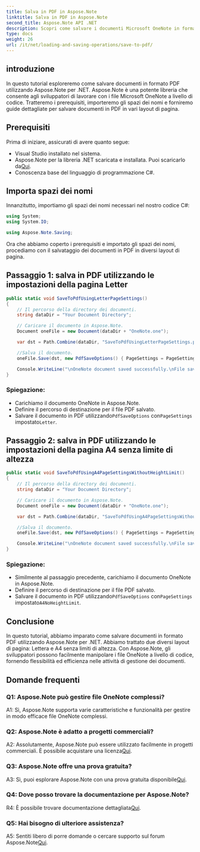 ```yaml
---
title: Salva in PDF in Aspose.Note
linktitle: Salva in PDF in Aspose.Note
second_title: Aspose.Note API .NET
description: Scopri come salvare i documenti Microsoft OneNote in formato PDF utilizzando Aspose.Note per .NET. Tutorial passo passo con esempi di codice per layout di pagina Letter e A4.
type: docs
weight: 26
url: /it/net/loading-and-saving-operations/save-to-pdf/
---
```

## introduzione

In questo tutorial esploreremo come salvare documenti in formato PDF utilizzando Aspose.Note per .NET. Aspose.Note è una potente libreria che consente agli sviluppatori di lavorare con i file Microsoft OneNote a livello di codice. Tratteremo i prerequisiti, importeremo gli spazi dei nomi e forniremo guide dettagliate per salvare documenti in PDF in vari layout di pagina.

## Prerequisiti

Prima di iniziare, assicurati di avere quanto segue:

- Visual Studio installato nel sistema.
-  Aspose.Note per la libreria .NET scaricata e installata. Puoi scaricarlo da[Qui](https://releases.aspose.com/note/net/).
- Conoscenza base del linguaggio di programmazione C#.

## Importa spazi dei nomi

Innanzitutto, importiamo gli spazi dei nomi necessari nel nostro codice C#:

```csharp
using System;
using System.IO;

using Aspose.Note.Saving;
```

Ora che abbiamo coperto i prerequisiti e importato gli spazi dei nomi, procediamo con il salvataggio dei documenti in PDF in diversi layout di pagina.

## Passaggio 1: salva in PDF utilizzando le impostazioni della pagina Letter


```csharp
public static void SaveToPdfUsingLetterPageSettings()
{
    // Il percorso della directory dei documenti.
    string dataDir = "Your Document Directory";

    // Caricare il documento in Aspose.Note.
    Document oneFile = new Document(dataDir + "OneNote.one");

    var dst = Path.Combine(dataDir, "SaveToPdfUsingLetterPageSettings.pdf");

    //Salva il documento.
    oneFile.Save(dst, new PdfSaveOptions() { PageSettings = PageSettings.Letter });

    Console.WriteLine("\nOneNote document saved successfully.\nFile saved at " + dst);
}
```

### Spiegazione:

- Carichiamo il documento OneNote in Aspose.Note.
- Definire il percorso di destinazione per il file PDF salvato.
-  Salvare il documento in PDF utilizzando`PdfSaveOptions` con`PageSettings` impostato`Letter`.

## Passaggio 2: salva in PDF utilizzando le impostazioni della pagina A4 senza limite di altezza

```csharp
public static void SaveToPdfUsingA4PageSettingsWithoutHeightLimit()
{
    // Il percorso della directory dei documenti.
    string dataDir = "Your Document Directory";

    // Caricare il documento in Aspose.Note.
    Document oneFile = new Document(dataDir + "OneNote.one");

    var dst = Path.Combine(dataDir, "SaveToPdfUsingA4PageSettingsWithoutHeightLimit.pdf");

    //Salva il documento.
    oneFile.Save(dst, new PdfSaveOptions() { PageSettings = PageSettings.A4NoHeightLimit });

    Console.WriteLine("\nOneNote document saved successfully.\nFile saved at " + dst);
}
```

### Spiegazione:

- Similmente al passaggio precedente, carichiamo il documento OneNote in Aspose.Note.
- Definire il percorso di destinazione per il file PDF salvato.
-  Salvare il documento in PDF utilizzando`PdfSaveOptions` con`PageSettings` impostato`A4NoHeightLimit`.

## Conclusione

In questo tutorial, abbiamo imparato come salvare documenti in formato PDF utilizzando Aspose.Note per .NET. Abbiamo trattato due diversi layout di pagina: Lettera e A4 senza limiti di altezza. Con Aspose.Note, gli sviluppatori possono facilmente manipolare i file OneNote a livello di codice, fornendo flessibilità ed efficienza nelle attività di gestione dei documenti.

## Domande frequenti

### Q1: Aspose.Note può gestire file OneNote complessi?

A1: Sì, Aspose.Note supporta varie caratteristiche e funzionalità per gestire in modo efficace file OneNote complessi.

### Q2: Aspose.Note è adatto a progetti commerciali?

 A2: Assolutamente, Aspose.Note può essere utilizzato facilmente in progetti commerciali. È possibile acquistare una licenza[Qui](https://purchase.aspose.com/buy).

### Q3: Aspose.Note offre una prova gratuita?

 A3: Sì, puoi esplorare Aspose.Note con una prova gratuita disponibile[Qui](https://releases.aspose.com/).

### Q4: Dove posso trovare la documentazione per Aspose.Note?

 R4: È possibile trovare documentazione dettagliata[Qui](https://reference.aspose.com/note/net/).

### Q5: Hai bisogno di ulteriore assistenza?

 A5: Sentiti libero di porre domande o cercare supporto sul forum Aspose.Note[Qui](https://forum.aspose.com/c/note/28).